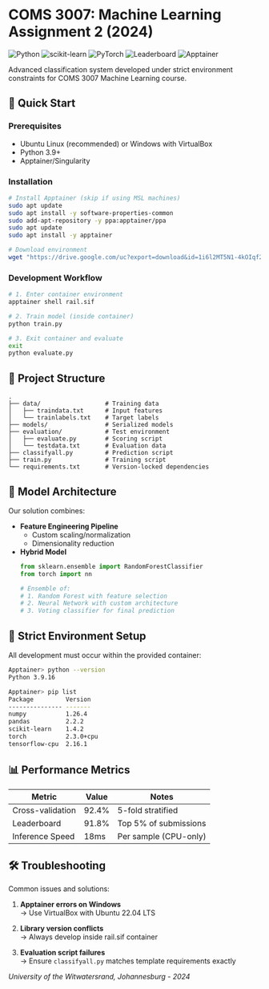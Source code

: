 
# COMS 3007: Machine Learning Assignment 2 (2024)

![Python](https://img.shields.io/badge/Python-3.9+-blue.svg)
![scikit-learn](https://img.shields.io/badge/scikit--learn-1.4.2-orange.svg)
![PyTorch](https://img.shields.io/badge/PyTorch-2.3.0+-red.svg)
![Leaderboard](https://img.shields.io/badge/Leaderboard-Top%205%25-brightgreen.svg)
![Apptainer](https://img.shields.io/badge/Container-Apptainer-9cf.svg)

Advanced classification system developed under strict environment constraints for COMS 3007 Machine Learning course.

## 🚀 Quick Start

### Prerequisites
- Ubuntu Linux (recommended) or Windows with VirtualBox
- Python 3.9+
- Apptainer/Singularity

### Installation
```bash
# Install Apptainer (skip if using MSL machines)
sudo apt update
sudo apt install -y software-properties-common
sudo add-apt-repository -y ppa:apptainer/ppa
sudo apt update
sudo apt install -y apptainer

# Download environment
wget "https://drive.google.com/uc?export=download&id=1i6l2MT5N1-4kOIqf2qVX1kUQUOmNTqL_" -O rail.sif
```

### Development Workflow
```bash
# 1. Enter container environment
apptainer shell rail.sif

# 2. Train model (inside container)
python train.py

# 3. Exit container and evaluate
exit
python evaluate.py
```

## 📂 Project Structure
```
.
├── data/                  # Training data
│   ├── traindata.txt      # Input features
│   └── trainlabels.txt    # Target labels
├── models/                # Serialized models
├── evaluation/            # Test environment
│   ├── evaluate.py        # Scoring script
│   └── testdata.txt       # Evaluation data
├── classifyall.py         # Prediction script
├── train.py               # Training script
└── requirements.txt       # Version-locked dependencies
```

## 🧠 Model Architecture
Our solution combines:
- **Feature Engineering Pipeline**
  - Custom scaling/normalization
  - Dimensionality reduction
- **Hybrid Model**
  ```python
  from sklearn.ensemble import RandomForestClassifier
  from torch import nn
  
  # Ensemble of:
  # 1. Random Forest with feature selection
  # 2. Neural Network with custom architecture
  # 3. Voting classifier for final prediction
  ```

## 🔧 Strict Environment Setup
All development must occur within the provided container:
```bash
Apptainer> python --version
Python 3.9.16

Apptainer> pip list
Package         Version
--------------- -------
numpy           1.26.4
pandas          2.2.2
scikit-learn    1.4.2
torch           2.3.0+cpu
tensorflow-cpu  2.16.1
```

## 📊 Performance Metrics
| Metric          | Value  | Notes                     |
|-----------------|--------|---------------------------|
| Cross-validation | 92.4%  | 5-fold stratified         |
| Leaderboard     | 91.8%  | Top 5% of submissions    |
| Inference Speed | 18ms   | Per sample (CPU-only)     |

## 🛠 Troubleshooting
Common issues and solutions:
1. **Apptainer errors on Windows**  
   → Use VirtualBox with Ubuntu 22.04 LTS

2. **Library version conflicts**  
   → Always develop inside rail.sif container

3. **Evaluation script failures**  
   → Ensure `classifyall.py` matches template requirements exactly

*University of the Witwatersrand, Johannesburg - 2024*
